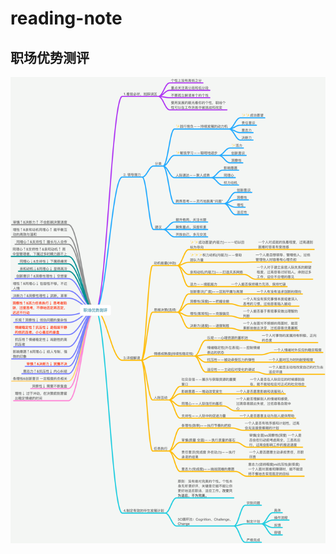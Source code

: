 # reading-note

## 职场优势测评

![职场优势测评](media/%E8%81%8C%E5%9C%BA%E4%BC%98%E5%8A%BF%E6%B5%8B%E8%AF%84.png)

